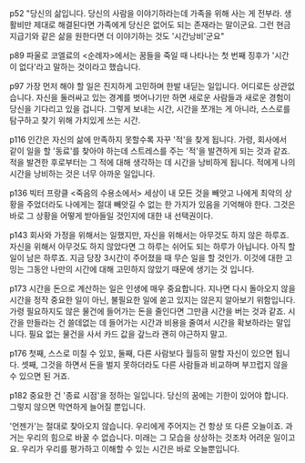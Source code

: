 p52
"당신의 삶입니다. 당신의 사람을 이야기하라는데 가족을 위해 사는 게 전부라. 생활비만 제대로 해결된다면 가족에게 당신은 없어도 되는 존재라는 말이군요. 그런 현금 지급기와 같은 삶을 원한다면 더 이야기하는 것도 '시간낭비'군요"

p89
파울로 코엘료의 <순례자>에서는 꿈들을 죽일 때 나타나는 첫 번째 징후가 '시간이 없다'라고 말하는 것이라고 했습니다. 

p97
가장 먼저 해야 할 일은 진지하게 고민하며 한발 내딛는 일입니다. 어디로든 상관없습니다. 자신을 둘러싸고 있는 경계를 벗어나기만 하면 새로운 사람들과 새로운 경험이 당신을 기다리고 있을 겁니다. 그렇게 보내는 시간, 시간을 쪼개는 게 아니라, 스스로를 탐구하고 찾기 위해 가치있게 쓰는 시간. 

p116
인간은 자신의 삶에 만족하지 못할수록 자꾸 '적'을 찾게 됩니다. 가령, 회사에서 같이 일을 할 '동료'를 찾아야 하는데 스트레스를 주는 '적'을 발견하게 되는 것과 같죠. 적을 발견한 후로부터는 그 적에 대해 생각하는 데 시간을 낭비하게 됩니다. 적에게 나의 시간을 낭비하는 것은 너무 아까운 일입니다.

p136
빅터 프랑클 <죽음의 수용소에서>
세상이 내 모든 것을 빼앗고 나에게 최악의 상황을 주었더라도 나에게는 절대 빼앗길 수 없는 한 가지가 있음을 기억해야 한다. 그것은 바로 그 상황을 어떻게 받아들일 것인지에 대한 내 선택권이다. 

p143
회사와 가정을 위해서는 일했지만, 자신을 위해서는 아무것도 하지 않은 하루죠. 자신을 위해서 아무것도 하지 않았다면 그 하루는 쉬어도 되는 하루가 아닙니다. 아직 할 일이 남은 하루죠. 지금 당장 3시간이 주어졌을 때 무슨 일을 할 것인가. 이것에 대한 고밍는 그동안 나만의 시간에 대해 고민하지 않았기 때문에 생기는 것 입니다.

p173
시간을 돈으로 계산하는 일은 인생에 매우 중요합니다. 지나면 다시 돌아오지 않을 시간을 정작 중요한 일이 아닌, 불필요한 일에 쏟고 있지는 않은지 알아보기 위함입니다. 가령 필요하지도 않은 물건에 들어가는 돈을 줄인다면 그만큼 시간을 버는 것과 같죠. 시간을 만들라는 건 쓸데없는 데 들어가는 시간과 비용을 줄여서 시간을 확보하라는 말입니다. 필요 없는 물건을 사서 카드 값을 갚느라 괜히 야근하지 말고.

p176
첫째, 스스로 미칠 수 있꼬,
둘째, 다른 사람보다 월등히 말할 자신이 있으면 됩니다.
셋째, 그것을 하면서 돈을 벌지 못하더라도 다른 사람들과 비교하며 부끄럽지 않을 수 있으면 된 거죠.

p182
중요한 건 '종료 시점'을 정하는 일입니다. 당신의 꿈에는 기한이 있어야 합니다. 그렇지 않으면 막연하게 늘어질 뿐입니다. 

'언젠가'는 절대로 찾아오지 않습니다. 우리에게 주어지는 건 항상 또 다른 오늘이죠. 과거는 우리의 힘으로 바꿀 수 없습니다. 미래는 그 모습을 상상하는 것조차 어려운 일이고요. 우리가 우리를 평가하고 이해할 수 있는 시간은 바로 오늘뿐입니다. 